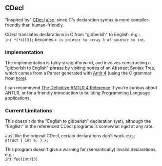 ## CDecl

"Inspired by" [CDecl](cdecl.org)
[also](http://www.ibiblio.org/pub/linux/devel/lang/c/), since C's declaration
syntax is more compiler-friendly than human-friendly.

CDecl translates declarations in C from "gibberish" to English. e.g.:  
`int *(*x)[3];` becomes `x is pointer to array 3 of pointer to int`.  

### Implementation

The implementation is fairly straightforward, and involves constructing a
"gibberish to English" phrase by visiting nodes of an Abstract Syntax Tree,
which comes from a Parser generated with [Antlr 4](http://www.antlr.org/)
(using the C grammar from [here](https://github.com/antlr/grammars-v4)).

I can recommend [The Definitive ANTLR 4
Reference](https://pragprog.com/book/tpantlr2/the-definitive-antlr-4-reference)
if you're curious about ANTLR, or for a friendly introduction to building
Programming Language applications.

### Current Limitations

This doesn't do the "English to gibberish" declaration (yet), although the
"English" in the referenced CDecl programs is somewhat rigid at any rate.

Just like the original CDecl, certain declarations don't work. e.g.:  
`struct { int a; } x;`  

This program doesn't give a warning for (semantically) invalid declarations,
e.g.:  
`int foo(int)[3]`
